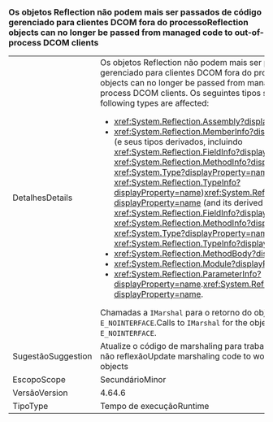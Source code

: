 ### <a name="reflection-objects-can-no-longer-be-passed-from-managed-code-to-out-of-process-dcom-clients"></a><span data-ttu-id="c4ca7-101">Os objetos Reflection não podem mais ser passados de código gerenciado para clientes DCOM fora do processo</span><span class="sxs-lookup"><span data-stu-id="c4ca7-101">Reflection objects can no longer be passed from managed code to out-of-process DCOM clients</span></span>

|   |   |
|---|---|
|<span data-ttu-id="c4ca7-102">Detalhes</span><span class="sxs-lookup"><span data-stu-id="c4ca7-102">Details</span></span>|<span data-ttu-id="c4ca7-103">Os objetos Reflection não podem mais ser passados de código gerenciado para clientes DCOM fora do processo.</span><span class="sxs-lookup"><span data-stu-id="c4ca7-103">Reflection objects can no longer be passed from managed code to out-of-process DCOM clients.</span></span> <span data-ttu-id="c4ca7-104">Os seguintes tipos são afetados:</span><span class="sxs-lookup"><span data-stu-id="c4ca7-104">The following types are affected:</span></span><ul><li><xref:System.Reflection.Assembly?displayProperty=name></li><li><span data-ttu-id="c4ca7-105"><xref:System.Reflection.MemberInfo?displayProperty=name> (e seus tipos derivados, incluindo <xref:System.Reflection.FieldInfo?displayProperty=name>, <xref:System.Reflection.MethodInfo?displayProperty=name>, <xref:System.Type?displayProperty=name> e <xref:System.Reflection.TypeInfo?displayProperty=name>)</span><span class="sxs-lookup"><span data-stu-id="c4ca7-105"><xref:System.Reflection.MemberInfo?displayProperty=name> (and its derived types, including <xref:System.Reflection.FieldInfo?displayProperty=name>, <xref:System.Reflection.MethodInfo?displayProperty=name>, <xref:System.Type?displayProperty=name>, and <xref:System.Reflection.TypeInfo?displayProperty=name>)</span></span></li><li><xref:System.Reflection.MethodBody?displayProperty=name></li><li><xref:System.Reflection.Module?displayProperty=name></li><li><span data-ttu-id="c4ca7-106"><xref:System.Reflection.ParameterInfo?displayProperty=name>.</span><span class="sxs-lookup"><span data-stu-id="c4ca7-106"><xref:System.Reflection.ParameterInfo?displayProperty=name>.</span></span></li></ul><span data-ttu-id="c4ca7-107">Chamadas a <code>IMarshal</code> para o retorno do objeto <code>E_NOINTERFACE</code>.</span><span class="sxs-lookup"><span data-stu-id="c4ca7-107">Calls to <code>IMarshal</code> for the object return <code>E_NOINTERFACE</code>.</span></span>|
|<span data-ttu-id="c4ca7-108">Sugestão</span><span class="sxs-lookup"><span data-stu-id="c4ca7-108">Suggestion</span></span>|<span data-ttu-id="c4ca7-109">Atualize o código de marshaling para trabalhar com objetos de não reflexão</span><span class="sxs-lookup"><span data-stu-id="c4ca7-109">Update marshaling code to work with non-reflection objects</span></span>|
|<span data-ttu-id="c4ca7-110">Escopo</span><span class="sxs-lookup"><span data-stu-id="c4ca7-110">Scope</span></span>|<span data-ttu-id="c4ca7-111">Secundário</span><span class="sxs-lookup"><span data-stu-id="c4ca7-111">Minor</span></span>|
|<span data-ttu-id="c4ca7-112">Versão</span><span class="sxs-lookup"><span data-stu-id="c4ca7-112">Version</span></span>|<span data-ttu-id="c4ca7-113">4.6</span><span class="sxs-lookup"><span data-stu-id="c4ca7-113">4.6</span></span>|
|<span data-ttu-id="c4ca7-114">Tipo</span><span class="sxs-lookup"><span data-stu-id="c4ca7-114">Type</span></span>|<span data-ttu-id="c4ca7-115">Tempo de execução</span><span class="sxs-lookup"><span data-stu-id="c4ca7-115">Runtime</span></span>|


